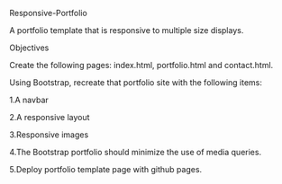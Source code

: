 Responsive-Portfolio

A portfolio template that is responsive to multiple size displays.

Objectives

Create the following pages: index.html, portfolio.html and contact.html.


Using Bootstrap, recreate that portfolio site with the following items:


1.A navbar


2.A responsive layout


3.Responsive images


4.The Bootstrap portfolio should minimize the use of media queries.


5.Deploy portfolio template page with github pages.


